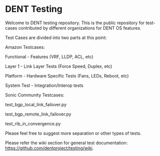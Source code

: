 # DENT Testing
Welcome to DENT testing repository. This is the public repository for test-cases contributed by different organizations for DENT OS features. 


Test Cases are divided into two parts at this point:


Amazon Testcases:

   Functional - Features (VRF, LLDP, ACL, etc)


   Layer 1 - Link Layer Tests (Force Speed, Duplex, etc)


   Platform - Hardware Specific Tests (Fans, LEDs, Reboot, etc)


   System Test - Integration/Interop tests

Sonic Community Testcases:


   test_bgp_local_link_failover.py

   
   test_bgp_remote_link_failover.py

   
   test_rib_in_convergence.py

Please feel free to suggest more separation or other types of tests.

Please refer the wiki section for general test documentation: https://github.com/dentproject/testing/wiki.
